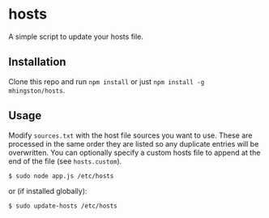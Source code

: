 # hosts

A simple script to update your hosts file.

## Installation

Clone this repo and run `npm install` or just `npm install -g mhingston/hosts`.

## Usage

Modify `sources.txt` with the host file sources you want to use. These are processed in the same order they are listed so any duplicate entries will be overwritten. You can optionally specify a custom hosts file to append at the end of the file (see `hosts.custom`).

    $ sudo node app.js /etc/hosts

or (if installed globally):

    $ sudo update-hosts /etc/hosts
